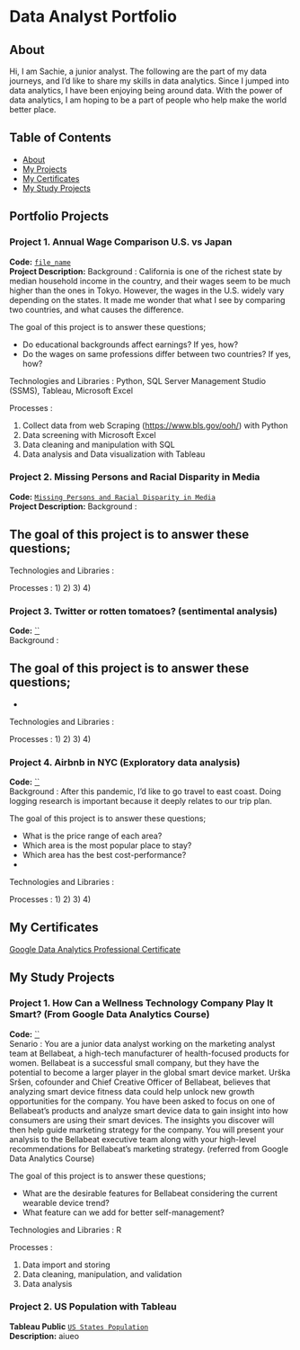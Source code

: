 # Data Analyst Portfolio

## About
Hi, I am Sachie, a junior analyst. The following are the part of my data journeys, and I’d like to share my skills in data analytics. Since I jumped into data analytics, I have been enjoying being around data. With the power of data analytics, I am hoping to be a part of people who help make the world better place.

## Table of Contents

- [About](#about)
- [My Projects](#portfolio_projects)
- [My Certificates](#certificates)
- [My Study Projects](#Study_projects)

## Portfolio Projects

### Project 1. Annual Wage Comparison U.S. vs Japan
**Code:** [`file_name`](URL)   
**Project Description:** 
Background : 
California is one of the richest state by median household income in the country, and their wages seem to be much higher than the ones in Tokyo. However, the wages in the U.S. widely vary depending on the states. It made me wonder that what I see by comparing two countries, and what causes the difference.

The goal of this project is to answer these questions;
- Do educational backgrounds affect earnings? If yes, how?
- Do the wages on same professions differ between two countries? If yes, how?

Technologies and Libraries : 
Python, SQL Server Management Studio (SSMS), Tableau, Microsoft Excel

Processes :
1) Collect data from web Scraping (https://www.bls.gov/ooh/) with Python
2) Data screening with Microsoft Excel
3) Data cleaning and manipulation with SQL
4) Data analysis and Data visualization with Tableau

### Project 2. Missing Persons and Racial Disparity in Media
**Code:** [`Missing Persons and Racial Disparity in Media`](https://public.tableau.com/app/profile/sachie.tran/viz/MissingPersonsandRacialDisparityinMedia/Dashboard1#1)   
**Project Description:**
Background : 
   
The goal of this project is to answer these questions;
- 

Technologies and Libraries : 

Processes :
1) 
2) 
3) 
4)

### Project 3.  Twitter or rotten tomatoes? (sentimental analysis)
**Code:** [``]()   
Background : 

The goal of this project is to answer these questions;
- 
- 

Technologies and Libraries : 

Processes :
1) 
2) 
3) 
4)

### Project 4.  Airbnb in NYC (Exploratory data analysis)
**Code:** [``]()   
Background : 
After this pandemic, I’d like to go travel to east coast. Doing logging research is important because it deeply relates to our trip plan. 
 
The goal of this project is to answer these questions;
- What is the price range of each area?
- Which area is the most popular place to stay?
- Which area has the best cost-performance?
- 

Technologies and Libraries : 

Processes :
1) 
2) 
3) 
4)

## My Certificates
[Google Data Analytics Professional Certificate](https://drive.google.com/file/d/1MtuwBgs-rK103bbtsIlLigLbWKK4MVx8/view?usp=sharing)

## My Study Projects
### Project 1. How Can a Wellness Technology Company Play It Smart? (From Google Data Analytics Course)
**Code:** [``]()   
Senario : 
You are a junior data analyst working on the marketing analyst team at Bellabeat, a high-tech manufacturer of health-focused products for women. Bellabeat is a successful small company, but they have the potential to become a larger player in the global smart device market. Urška Sršen, cofounder and Chief Creative Officer of Bellabeat, believes that analyzing smart device fitness data could help unlock new growth opportunities for the company. You have been asked to focus on one of Bellabeat’s products and analyze smart device data to gain insight into how consumers are using their smart devices. The insights you discover will then help guide marketing strategy for the company. You will present your analysis to the Bellabeat executive team along with your high-level recommendations for Bellabeat’s marketing strategy. (referred from Google Data Analytics Course)

The goal of this project is to answer these questions;
- What are the desirable features for Bellabeat considering the current wearable device trend?
- What feature can we add for better self-management?

Technologies and Libraries : 
R

Processes :
1) Data import and storing
2) Data cleaning, manipulation, and validation
3) Data analysis

### Project 2. US Population with Tableau
**Tableau Public** [`US States Population`](https://public.tableau.com/app/profile/sachie.tran/viz/USStatesPopulation_16334518073820/Dashboard1)   
**Description:** aiueo
